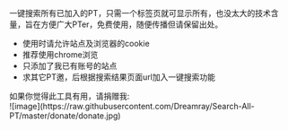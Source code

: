 一键搜索所有已加入的PT，只需一个标签页就可显示所有，也没太大的技术含量，旨在方便广大PTer，免费使用，随便传播但请保留出处。<br>
<ul>
	<li>使用时请允许站点及浏览器的cookie</li>
	<li>推荐使用chrome浏览</li>
	<li>只添加了我已有账号的站点</li>
	<li>求其它PT邀，后根据搜索结果页面url加入一键搜索功能</li>
</ul>
如果你觉得此工具有用，请捐赠我:<br>
![image](https://raw.githubusercontent.com/Dreamray/Search-All-PT/master/donate/donate.jpg)
